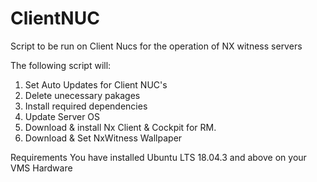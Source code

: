 # ClientNUC
Script to be run on Client Nucs for the operation of NX witness servers 

The following script will:

1. Set Auto Updates for Client NUC's
2. Delete unecessary pakages
3. Install required dependencies
4. Update Server OS
5. Download & install Nx Client & Cockpit for RM.
6. Download & Set NxWitness Wallpaper

Requirements
You have installed Ubuntu LTS 18.04.3 and above on your VMS Hardware

